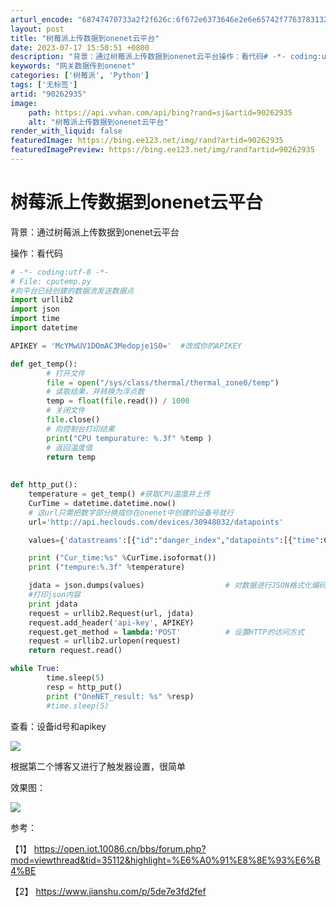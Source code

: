 ```yaml
---
arturl_encode: "68747470733a2f2f626c:6f672e6373646e2e6e65742f77637831323933323936333135:2f61727469636c652f64657461696c732f3930323632393335"
layout: post
title: "树莓派上传数据到onenet云平台"
date: 2023-07-17 15:50:51 +0800
description: "背景：通过树莓派上传数据到onenet云平台操作：看代码# -*- coding:utf-8 -*-"
keywords: "网关数据传到onenet"
categories: ['树莓派', 'Python']
tags: ['无标签']
artid: "90262935"
image:
    path: https://api.vvhan.com/api/bing?rand=sj&artid=90262935
    alt: "树莓派上传数据到onenet云平台"
render_with_liquid: false
featuredImage: https://bing.ee123.net/img/rand?artid=90262935
featuredImagePreview: https://bing.ee123.net/img/rand?artid=90262935
---
```


# 树莓派上传数据到onenet云平台

背景：通过树莓派上传数据到onenet云平台

操作：看代码

```python
# -*- coding:utf-8 -*-
# File: cputemp.py
#向平台已经创建的数据流发送数据点
import urllib2
import json
import time
import datetime

APIKEY = 'McYMwUV1DOmAC3Medopje1S0='  #改成你的APIKEY

def get_temp():
        # 打开文件 
        file = open("/sys/class/thermal/thermal_zone0/temp") 
        # 读取结果，并转换为浮点数 
        temp = float(file.read()) / 1000 
        # 关闭文件 
        file.close() 
        # 向控制台打印结果 
        print("CPU tempurature: %.3f" %temp )
        # 返回温度值
        return temp
        
        
def http_put():
    temperature = get_temp() #获取CPU温度并上传
    CurTime = datetime.datetime.now()
    # 这url只需把数字部分换成你在onenet中创建的设备号就行
    url='http://api.heclouds.com/devices/30948032/datapoints'

    values={'datastreams':[{"id":"danger_index","datapoints":[{"time":CurTime.isoformat(),"value":temperature}]}]}

    print ("Cur_time:%s" %CurTime.isoformat())
    print ("tempure:%.3f" %temperature)

    jdata = json.dumps(values)                  # 对数据进行JSON格式化编码
    #打印json内容
    print jdata
    request = urllib2.Request(url, jdata)
    request.add_header('api-key', APIKEY)
    request.get_method = lambda:'POST'          # 设置HTTP的访问方式
    request = urllib2.urlopen(request)
    return request.read()

while True:
        time.sleep(5)
        resp = http_put()
        print ("OneNET_result: %s" %resp)
        #time.sleep(5)

```

查看：设备id号和apikey

![](https://i-blog.csdnimg.cn/blog_migrate/42d4c31b2bb75b997bf550cc79e58170.png)

根据第二个博客又进行了触发器设置，很简单

效果图：

![](https://i-blog.csdnimg.cn/blog_migrate/9f0a958f2f12a62f9fb54936e15f29d4.png)

参考：

【1】
<https://open.iot.10086.cn/bbs/forum.php?mod=viewthread&tid=35112&highlight=%E6%A0%91%E8%8E%93%E6%B4%BE>

【2】
<https://www.jianshu.com/p/5de7e3fd2fef>